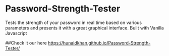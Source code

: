# Password-Strength-Tester
Tests the strength of your password in real time based on various parameters and presents it with a great graphical interface. Built with Vanilla Javascript

##Check it our here 
https://hunaidkhan.github.io/Password-Strength-Tester/
